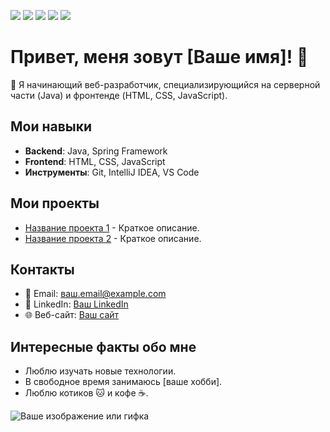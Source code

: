 
<img src="https://img.shields.io/badge/C++-DC143C?style=for-the-badge&logo=C&logoColor=000000"/> <img src="https://img.shields.io/badge/Python-DC143C?style=for-the-badge&logo=Python&logoColor=000000"/> <img src="https://img.shields.io/badge/Delphi-DC143C?style=for-the-badge&logo=Delphi&logoColor=000000"/> <img src="https://img.shields.io/badge/JavaScript-DC143C?style=for-the-badge&logo=JavaScript&logoColor=000000"/> <img src="https://img.shields.io/badge/Assembly-DC143C?style=for-the-badge&logo=AssemblyScript&logoColor=000000"/>


# Привет, меня зовут [Ваше имя]! 👋

🚀 Я начинающий веб-разработчик, специализирующийся на серверной части (Java) и фронтенде (HTML, CSS, JavaScript).

## Мои навыки
- **Backend**: Java, Spring Framework
- **Frontend**: HTML, CSS, JavaScript
- **Инструменты**: Git, IntelliJ IDEA, VS Code

## Мои проекты
- [Название проекта 1](ссылка) - Краткое описание.
- [Название проекта 2](ссылка) - Краткое описание.

## Контакты
- 📧 Email: ваш.email@example.com
- 💼 LinkedIn: [Ваш LinkedIn](ссылка)
- 🌐 Веб-сайт: [Ваш сайт](ссылка)

## Интересные факты обо мне
- Люблю изучать новые технологии.
- В свободное время занимаюсь [ваше хобби].
- Люблю котиков 🐱 и кофе ☕.

![Ваше изображение или гифка](ссылка_на_изображение)
